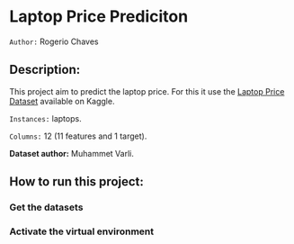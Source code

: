 # Laptop Price Prediciton

`Author:` Rogerio Chaves

## Description:

This project aim to predict the laptop price. For this it use the [Laptop Price Dataset](https://www.kaggle.com/datasets/muhammetvarl/laptop-price) available on Kaggle.

`Instances:` laptops.

`Columns:` 12 (11 features and 1 target).

**Dataset author:** Muhammet Varli.

## How to run this project:

### Get the datasets

### Activate the virtual environment
